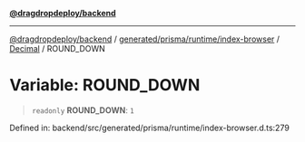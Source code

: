 [**@dragdropdeploy/backend**](../../../../../../../README.md)

***

[@dragdropdeploy/backend](../../../../../../../README.md) / [generated/prisma/runtime/index-browser](../../../README.md) / [Decimal](../README.md) / ROUND\_DOWN

# Variable: ROUND\_DOWN

> `readonly` **ROUND\_DOWN**: `1`

Defined in: backend/src/generated/prisma/runtime/index-browser.d.ts:279
